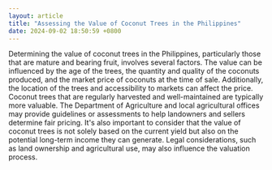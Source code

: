 ```yaml
---
layout: article
title: "Assessing the Value of Coconut Trees in the Philippines"
date: 2024-09-02 18:50:59 +0800
---
```


<p>Determining the value of coconut trees in the Philippines, particularly those that are mature and bearing fruit, involves several factors. The value can be influenced by the age of the trees, the quantity and quality of the coconuts produced, and the market price of coconuts at the time of sale. Additionally, the location of the trees and accessibility to markets can affect the price. Coconut trees that are regularly harvested and well-maintained are typically more valuable. The Department of Agriculture and local agricultural offices may provide guidelines or assessments to help landowners and sellers determine fair pricing. It's also important to consider that the value of coconut trees is not solely based on the current yield but also on the potential long-term income they can generate. Legal considerations, such as land ownership and agricultural use, may also influence the valuation process.</p>
